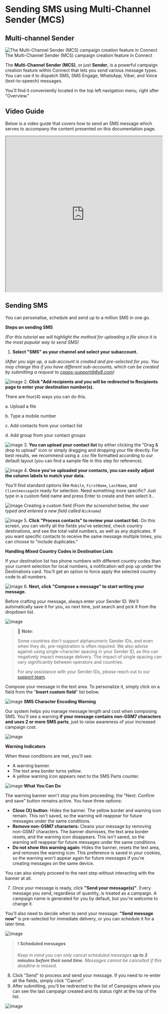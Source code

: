 # Sending SMS using Multi-Channel Sender (MCS)

## Multi-channel Sender

![The Multi-Channel Sender (MCS) campaign creation feature in Connect](../images/7380634a5af151f2e9291fa182ca17a1cdf09d0f5803a2195a0de7037218564b-image.png)The Multi-Channel Sender (MCS) campaign creation feature in Connect

The **Multi-Channel Sender (MCS)**, or just **Sender**, is a powerful campaign creation feature within Connect that lets you send various message types. You can use it to dispatch SMS, SMS Engage, WhatsApp, Viber, and Voice (text-to-speech) messages.

You'll find it conveniently located in the top left navigation menu, right after "Overview."

## Video Guide

Below is a video guide that covers how to send an SMS message which serves to accompany the content presented on this documentation page.

<iframe
  src="https://www.youtube.com/embed/infb_4pahHo?si=ggHftxI_AM5Fq1N7"
  height="500px"
  width="100%"
  allow="picture-in-picture; web-share"
  allowFullScreen>
</iframe>

## Sending SMS

You can personalise, schedule and send up to a million SMS in one go.

**Steps on sending SMS**  

*(For this tutorial we will highlight the method for uploading a file since it is the most popular way to send SMS)*

1. **Select "SMS" as your channel and select your subaccount.**  

*(After you sign up, a sub-account is created and pre-selected for you. You may change this if you have different sub-accounts, which can be created by submitting a request to [cpaas-support@8x8.com](mailto:cpaas-support@8x8.com))*

![image](../images/dfe5fa25287b3266ab2045d35686ff46e061095ee608e3a599b72e3e0fc35070-image.png)
2. **Click "Add recipients and you will be redirected to Recipients page to enter your destination number(s).**  

There are four(4) ways you can do this.  

a. Upload a file  

b. Type a mobile number  

c. Add contacts from your contact list  

d. Add group from your contact groups

![image](../images/2c313bbcee997b80238468b9a40c9d5b4279d308ea0f5fc29009b9890ce90ac8-image.png)
3. **You can upload your contact list** by either clicking the "Drag & drop to upload" icon or simply dragging and dropping your file directly. For best results, we recommend using a .csv file formatted according to our default layout (you can find a sample file in this step for reference).

![image](../images/67f54a21a935357bf6353f5147d16013907f08de8d0ed2ae7d59d253e2f32cb3-image.png)
4. **Once you've uploaded your contacts, you can easily adjust the column labels to match your data.**  

You'll find standard options like `Mobile`, `FirstName`, `LastName`, and `ClientmessageId` ready for selection. Need something more specific? Just type in a custom field name and press Enter to create and then select it..

![image](../images/cf73b77112591b3c4edef0ffef5fc27fb70454d45245fb36ea265ba2185885e9-image.png)
Creating a custom field *(From the screenshot below, the user typed and entered a new field called `Nickname`)*

![image](../images/6c59216592bcb63a8fad8188ae46adacd87e459852fbd22e32fb800702eeca4a-image.png)
5. **Click "Process contacts" to review your contact list.** On this screen, you can verify all the fields you've selected, check country destinations, and see the total valid numbers, as well as any duplicates. If you want specific contacts to receive the same message multiple times, you can choose to "include duplicates."  

**Handling Mixed Country Codes in Destination Lists**  

If your destination list has phone numbers with different country codes than your current selection for local numbers, a notification will pop up under the Destinations card. You'll get an option to force apply the selected country code to all numbers.

![image](../images/356bb136d539d20151ddfabfc89edad27e74a005b673860505332ccc3da7ee3f-image.png)
6. **Next, click "Compose a message" to start writing your message.**  

Before crafting your message, always enter your Sender ID. We'll automatically save it for you, so next time, just search and pick it from the dropdown list.

![image](../images/9a13de2277a48a1786bffd3b657bb1f4b03e75bf890ae6187ddff4b0ae45225a-image.png)

> 📘 **Note:**
>
> Some countries don't support alphanumeric Sender IDs, and even when they do, pre-registration is often required. We also advise against using single-character spacing in your Sender ID, as this can negatively impact message delivery. The impact of single spacing can vary significantly between operators and countries.
>
> For any assistance with your Sender IDs, please reach out to our [support team](mailto:cpaas-support@8x8.com).
>
>

Compose your message in the text area. To personalize it, simply click on a field from the "**Insert custom field**" list below.

![image](../images/80d052aadc72eb5a413388e5eb3053d98f9bea5321220e3040b87c1b4421c0fb-image.png)
**SMS Character Encoding Warning**  

Our system helps you manage message length and cost when composing SMS. You'll see a warning **if your message contains non-GSM7 characters and uses 2 or more SMS parts**, just to raise awareness of your increased campaign cost.

![image](../images/3e3ea8ab0b4ee291f1291902cdaebb4cb59a747af5c0119ec2ff497a72c1835a-image.png)
  
**Warning Indicators**  

When these conditions are met, you'll see:

* A warning banner.
* The text area border turns yellow.
* A yellow warning icon appears next to the SMS Parts counter.

![image](../images/b4d7af8edbf552274f71288f9d9a2f74d8cc2aa8cc65e2245ab1313778594331-image.png)
**What You Can Do**  

The warning banner won't stop you from proceeding; the "Next: Confirm and save" button remains active. You have three options:

* **Close (X) button:** Hides the banner. The yellow border and warning icon remain. This isn't saved, so the warning will reappear for future messages under the same conditions.
* **Remove non-GSM7 characters:** Cleans your message by removing non-GSM7 characters. The banner dismisses, the text area border resets, and the warning icon disappears. This isn't saved, so the warning will reappear for future messages under the same conditions.
* **Do not show this warning again:** Hides the banner, resets the text area, and removes the warning icon. This preference is saved in your cookies, so the warning won't appear again for future messages if you're creating messages on the same device.

You can also simply proceed to the next step without interacting with the banner at all.

7. Once your message is ready, click **"Send your message(s)"**. Every message you send, regardless of quantity, is treated as a campaign. A campaign name is generated for you by default, but you're welcome to change it.  

You'll also need to decide when to send your message: **"Send message now"** is pre-selected for immediate delivery, or you can schedule it for a later time.

![image](../images/33209f81a98d1d564e338e290e2ed2cf191f48b2b1bce256af37c54eda10b620-image.png)

> ❗️ **Scheduled messages**
>
> *Keep in mind you can only cancel scheduled messages **up to 3 minutes before their send time**. Messages cannot be cancelled if this deadline is missed.*
>
>

8. Click "Send" to process and send your message. If you need to re-enter all the fields, simply click "Cancel".
9. After submitting, you'll be redirected to the list of Campaigns where you can see the last campaign created and its status right at the top of the list.

![image](../images/15f931d33ee5e5f9a0b2ba13f75864118443158285a399af387c9360cb74abbe-image.png)
